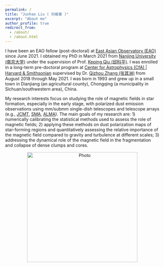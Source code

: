 ```yaml
---
permalink: /
title: "Junhao Liu ( 刘峻豪 )"
excerpt: "About me"
author_profile: true
redirect_from: 
  - /about/
  - /about.html
---
```


I have been an EAO fellow (post-doctoral) at [East Asian Observatory (EAO)](https://www.eaobservatory.org/) since June 2021. I obtained my PhD in March 2021 from [Nanjing University (南京大学)](https://astronomy.nju.edu.cn) under the supervision of Prof. [Keping Qiu (邱科平)](https://astronomy.nju.edu.cn/szll/szgk/js/20190816/i13834.html). I was enrolled in a long-term pre-doctoral program at [Center for Astrophysics (CfA) \| Harvard & Smithsonian](https://www.cfa.harvard.edu) supervised by Dr. [Qizhou Zhang (张其洲)](https://www.cfa.harvard.edu/~qzhang/) from August 2018 through May 2021. I was born in 1993 and grew up in a small town in Dianjiang (an agricultural county), Chongqing (a municipality in Sichuan/southwestern area), China.

My research interests focus on studying the role of magnetic fields in star formation, especially in the early stage, with polarized dust emission observations using mm/submm single-dish telescopes and telescope arrays (e.g., [JCMT](http://www.eaobservatory.org/jcmt/), [SMA](http://sma1.sma.hawaii.edu/), [ALMA](https://almascience.nrao.edu/)). The main goals of my research are: 1) numerically calibrating the statistical methods used to assess the role of magnetic fields; 2) applying these methods on dust polarization maps of star-forming regions and quantitatively assessing the relative importance of the magnetic field compared to gravity and turbulence at different scales; 3) addressing the dynamical role of the magnetic field in the fragmentation and collapse of dense clumps and cores.

<p align="center">
  <img src="/images/junhao_paris.jpeg?raw=true" alt="Photo" style="width: 360px;"/> 
</p>
